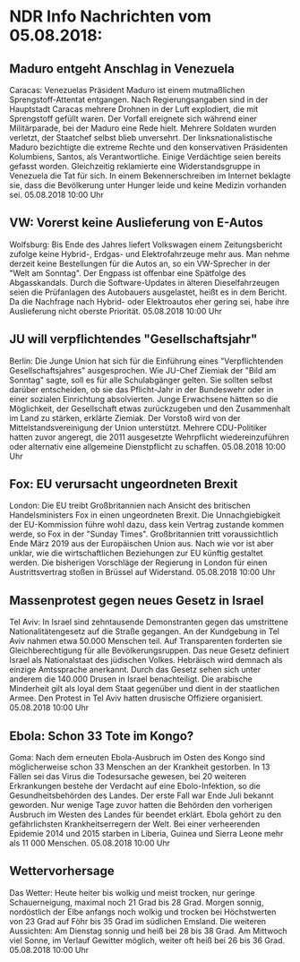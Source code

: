 # NDR Info Nachrichten vom 05.08.2018:


## Maduro entgeht Anschlag in Venezuela
Caracas: Venezuelas Präsident Maduro ist einem mutmaßlichen Sprengstoff-Attentat entgangen. Nach Regierungsangaben sind in der Hauptstadt Caracas mehrere Drohnen in der Luft explodiert, die mit Sprengstoff gefüllt waren. Der Vorfall ereignete sich während einer Militärparade, bei der Maduro eine Rede hielt. Mehrere Soldaten wurden verletzt, der Staatchef selbst blieb unversehrt. Der linksnationalistische Maduro bezichtigte die extreme Rechte und den konservativen Präsidenten Kolumbiens, Santos, als Verantwortliche. Einige Verdächtige seien bereits gefasst worden. Gleichzeitig reklamierte eine Widerstandsgruppe in Venezuela die Tat für sich. In einem Bekennerschreiben im Internet beklagte sie, dass die Bevölkerung unter Hunger leide und keine Medizin vorhanden sei. 05.08.2018 10:00 Uhr 

## VW: Vorerst keine Auslieferung von E-Autos
Wolfsburg: Bis Ende des Jahres liefert Volkswagen einem Zeitungsbericht zufolge keine Hybrid-, Erdgas- und Elektrofahrzeuge mehr aus. Man nehme derzeit keine Bestellungen für die Autos an, so ein VW-Sprecher in der "Welt am Sonntag". Der Engpass ist offenbar eine Spätfolge des Abgasskandals. Durch die Software-Updates in älteren Dieselfahrzeugen seien die Prüfanlagen des Autobauers ausgelastet, heißt es in dem Bericht. Da die Nachfrage nach Hybrid- oder Elektroautos eher gering sei, habe ihre Auslieferung nicht oberste Priorität. 05.08.2018 10:00 Uhr 

## JU will verpflichtendes "Gesellschaftsjahr"
Berlin: Die Junge Union hat sich für die Einführung eines "Verpflichtenden Gesellschaftsjahres" ausgesprochen. Wie JU-Chef Ziemiak der "Bild am Sonntag" sagte, soll es für alle Schulabgänger gelten. Sie sollten selbst darüber entscheiden, ob sie das Pflicht-Jahr in der Bundeswehr oder in einer sozialen Einrichtung absolvierten. Junge Erwachsene hätten so die Möglichkeit, der Gesellschaft etwas zurückzugeben und den Zusammenhalt im Land zu stärken, erklärte Ziemiak. Der Vorstoß wird von der Mittelstandsvereinigung der Union unterstützt. Mehrere CDU-Politiker hatten zuvor angeregt, die 2011 ausgesetzte Wehrpflicht wiedereinzuführen oder alternativ eine allgemeine Dienstpflicht zu schaffen. 05.08.2018 10:00 Uhr 

## Fox: EU verursacht ungeordneten Brexit
London: Die EU treibt Großbritannien nach Ansicht des britischen Handelsministers Fox in einen ungeordneten Brexit. Die Unnachgiebigkeit der EU-Kommission führe wohl dazu, dass kein Vertrag zustande kommen werde, so Fox in der "Sunday Times". Großbritannien tritt voraussichtlich Ende März 2019 aus der Europäischen Union aus. Nach wie vor ist aber unklar, wie die wirtschaftlichen Beziehungen zur EU künftig gestaltet werden. Die bisherigen Vorschläge der Regierung in London für einen Austrittsvertrag stoßen in Brüssel auf Widerstand. 05.08.2018 10:00 Uhr 

## Massenprotest gegen neues Gesetz in Israel
Tel Aviv: In Israel sind zehntausende Demonstranten gegen das umstrittene Nationalitätengesetz auf die Straße gegangen. An der Kundgebung in Tel Aviv nahmen etwa 50.000 Menschen teil. Auf Transparenten forderten sie Gleichberechtigung für alle Bevölkerungsruppen. Das neue Gesetz definiert Israel als Nationalstaat des jüdischen Volkes. Hebräisch wird demnach als einzige Amtssprache anerkannt. Durch das Gesetz sehen sich unter anderem die 140.000 Drusen in Israel benachteiligt. Die arabische Minderheit gilt als loyal dem Staat gegenüber und dient in der staatlichen Armee. Den Protest in Tel Aviv hatten drusische Offiziere organisiert. 05.08.2018 10:00 Uhr 

## Ebola: Schon 33 Tote im Kongo?
Goma: Nach dem erneuten Ebola-Ausbruch im Osten des Kongo sind möglicherweise schon 33 Menschen an der Krankheit gestorben. In 13 Fällen sei das Virus die Todesursache gewesen, bei 20 weiteren Erkrankungen bestehe der Verdacht auf eine Ebolo-Infektion, so die Gesundheitsbehörden des Landes. Der erste Fall war Ende Juli bekannt geworden. Nur wenige Tage zuvor hatten die Behörden den vorherigen Ausbruch im Westen des Landes für beendet erklärt. Ebola gehört zu den gefährlichsten Krankheitserregern der Welt. Bei einer verheerenden Epidemie 2014 und 2015 starben in Liberia, Guinea und Sierra Leone mehr als 11 000 Menschen. 05.08.2018 10:00 Uhr 

## Wettervorhersage
Das Wetter: Heute heiter bis wolkig und meist trocken, nur geringe Schauerneigung, maximal noch 21 Grad bis 28 Grad. Morgen sonnig, nordöstlich der Elbe anfangs noch wolkig und trocken bei Höchstwerten von 23 Grad auf Föhr bis 35 Grad im südlichen Emsland. Die weiteren Aussichten: Am Dienstag sonnig und heiß bei 28 bis 38 Grad. Am Mittwoch viel Sonne, im Verlauf Gewitter möglich, weiter oft heiß bei 26 bis 36 Grad. 05.08.2018 10:00 Uhr 
